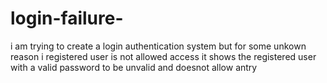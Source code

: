 # login-failure-
i am trying to create a login authentication system but for some unkown reason i registered user is not allowed access it shows the registered user with a valid password to be unvalid and doesnot allow antry
